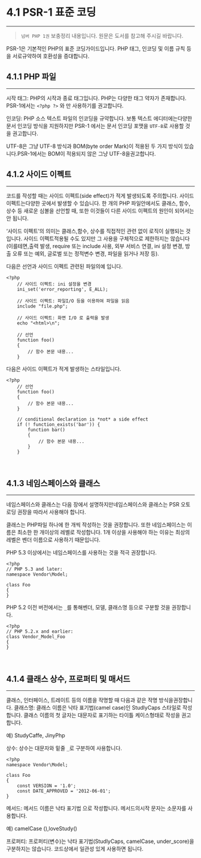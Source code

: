 
# 4.1 PSR-1 표준 코딩
---
> `넘버 PHP 1권` 보충정리 내용입니다. 원문은 도서를 참고해 주시길 바랍니다.

PSR-1은 기본적인 PHP의 표준 코딩가이드입니다. PHP 태그, 인코딩 및 이름 규칙 등을 서로규약하여 호환성을 증대합니다.

## 4.1.1 PHP 파일
---
시작 태그: PHP의 시작과 종료 태그입니다. PHP는 다양한 태그 약자가 존재합니다. 
PSR-1에서는 `<?php ?>` 와<?= ?> 만 사용하기를 권고합니다.

인코딩: PHP 소스 텍스트 파일의 인코딩을 규약합니다. 
보통 텍스트 에디터에는다양한 문서 인코딩 방식을 지원하지만 PSR-1 에서는 문서 인코딩 포맷을 `UTF-8`로 사용할 것을 권고합니다.

UTF-8은 그냥 UTF-8 방식과 BOM(byte order Mark)이 적용된 두 가지 방식이 있습니다.PSR-1에서는 BOM이 적용되지 않은 그냥 UTF-8을권고합니다.
<br>

## 4.1.2 사이드 이펙트
---
코드를 작성할 때는 사이드 이펙트(side effect)가 적게 발생되도록 주의합니다. 사이드 이펙트는다양한 곳에서 발생할 수 있습니다. 한 개의 PHP 파일안에서도 클래스, 함수, 상수 등 새로운 심볼을 선언할 때, 또한 이것들이 다른 사이드 이펙트의 원인이 되어서는 안 됩니다. 

‘사이드 이펙트’의 의미는 클래스,함수, 상수를 직접적인 관련 없이 로직이 실행되는 것입니다. 사이드 이펙트적용될 수도 있지만 그 사용을 구체적으로 제한하지는 않습니다(이를테면,출력 발생, require 또는 include 사용, 외부 서비스 연결, ini 설정 변경, 방출 오류 또는 예외, 글로벌 또는 정적변수 변경, 파일을 읽거나 저장 등). 

다음은 선언과 사이드 이펙트 관련된 파일의예 입니다. 
```
<?php
	// 사이드 이펙트: ini 설정을 변경
	ini_set('error_reporting', E_ALL);

	// 사이드 이펙트: 파일I/O 등을 이용하여 파일을 읽음
	include "file.php";

	// 사이드 이펙트: 화면 I/O 로 출력을 발생
	echo "<html>\n";

	// 선언
	function foo()
	{
    	// 함수 본문 내용...
	}

```

다음은 사이드 이펙트가 적게 발생하는 스타일입니다. 
```
<?php
	// 선언
	function foo()
	{
		// 함수 본문 내용...
	}

	// conditional declaration is *not* a side effect
	if (! function_exists('bar')) {
		function bar()
		{
			// 함수 본문 내용...
		}
	}

```
<br>

## 4.1.3 네임스페이스와 클래스
---
네임스페이스와 클래스는 다음 장에서 설명하지만네임스페이스와 클래스는 PSR 오토로딩 권장을 따라서 사용해야 합니다. 

클래스는 PHP파일 하나에 한 개씩 작성하는 것을 권장합니다. 또한 네임스페이스는 이름은 최소한 한 개이상의 레벨로 작성합니다. 1개 이상을 사용해야 하는 이유는 최상의 레벨은 벤더 이름으로 사용하기 때문입니다. 

PHP 5.3 이상에서는 네임스페이스를 사용하는 것을 적극 권장합니다. 
```
<?php
// PHP 5.3 and later:
namespace Vendor\Model;

class Foo
{
}

```

PHP 5.2 이전 버전에서는 `_`를 통해벤더, 모델, 클래스명 등으로 구분할 것을 권장합니다. 
```
<?php
// PHP 5.2.x and earlier:
class Vendor_Model_Foo
{
}

```
<br>

## 4.1.4 클래스 상수, 프로퍼티 및 매서드
---
클래스, 인터페이스, 트레이트 등의 이름을 작명할 때 다음과 같은 작명 방식을권장합니다.
클래스명: 클래스 이름은 낙타 표기법(camel case)인 StudlyCaps 스타일로 작성합니다. 클래스 이름의 첫 글자는 대문자로 표기하는 타이틀 케이스형태로 작성을 권고합니다.

예) StudyCaffe, JinyPhp

상수: 상수는 대문자와 밑줄 `_`로 구분하여 사용합니다.
```
<?php
namespace Vendor\Model;

class Foo
{
    const VERSION = '1.0';
    const DATE_APPROVED = '2012-06-01';
}

```

메서드: 메서드 이름은 낙타 표기법 으로 작성합니다. 메서드의시작 문자는 소문자를 사용합니다.

예) camelCase (),loveStudy()

프로퍼티: 프로퍼티(변수)는 낙타 표기법(StudlyCaps, camelCase, under_score)을 구분하지는 않습니다. 코드상에서 일관성 있게 사용하면 됩니다.

<br><br>
